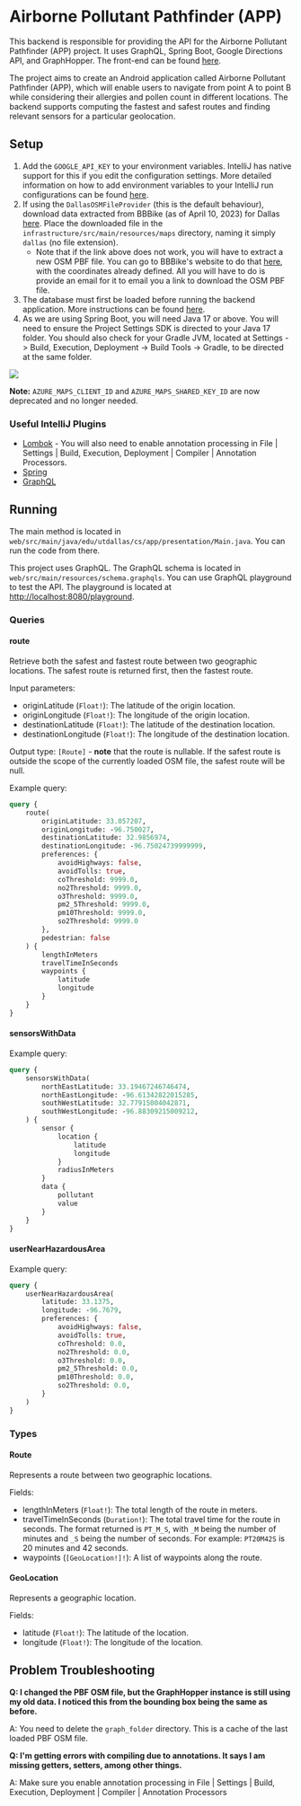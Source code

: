 # Airborne Pollutant Pathfinder (APP)

This backend is responsible for providing the API for the Airborne Pollutant Pathfinder (APP) project. It uses GraphQL,
Spring Boot, Google Directions API, and GraphHopper. The front-end can be found [here](https://github.com/Airborne-Pollutant-Pathfinder/APP-interface).

The project aims to create an Android application called Airborne Pollutant Pathfinder (APP), which will enable users to
navigate from point A to point B while considering their allergies and pollen count in different locations. The backend
supports computing the fastest and safest routes and finding relevant sensors for a particular geolocation.

## Setup

1. Add the `GOOGLE_API_KEY` to your environment variables. IntelliJ has native support for this if 
   you edit the configuration settings. More detailed information on how to add environment
   variables to your IntelliJ run configurations can be found 
   [here](https://www.jetbrains.com/help/objc/add-environment-variables-and-program-arguments.html#add-environment-variables).
2. If using the `DallasOSMFileProvider` (this is the default behaviour), download data extracted from BBBike (as of 
   April 10, 2023) for Dallas 
   [here](https://cometmail-my.sharepoint.com/:u:/g/personal/jjp160630_utdallas_edu/EdrAdf1TrIdFumvKV8GIZ6cBgPfMQwgkTuHwvgzG4dns4A?e=6nTln6). Place the
   downloaded file in the `infrastructure/src/main/resources/maps` directory, naming it simply `dallas` (no file extension).
   - Note that if the link above does not work, you will have to extract a new OSM PBF file. You can go to 
     BBBike's website to do that 
     [here](https://extract.bbbike.org/?sw_lng=-97.395&sw_lat=32.635&ne_lng=-96.024&ne_lat=33.309&format=osm.pbf&city=Dallas&lang=en),
     with the coordinates already defined. All you will have to do is provide an email for it to email you a link to
     download the OSM PBF file.
3. The database must first be loaded before running the backend application. More instructions can be found 
   [here](https://github.com/Airborne-Pollutant-Pathfinder/APP-database).
4. As we are using Spring Boot, you will need Java 17 or above.
   You will need to ensure the Project Settings SDK is directed to your Java 17 folder. You should also check for your Gradle JVM,
   located at Settings -> Build, Execution, Deployment -> Build Tools -> Gradle, to be directed at the same folder.

![](https://i.imgur.com/g3dg3Ls.png)

**Note:** `AZURE_MAPS_CLIENT_ID` and `AZURE_MAPS_SHARED_KEY_ID` are now deprecated and no 
longer needed.


### Useful IntelliJ Plugins

- [Lombok](https://plugins.jetbrains.com/plugin/6317-lombok) - You will also need to enable annotation processing in 
  File | Settings | Build, Execution, Deployment | Compiler | Annotation Processors.
- [Spring](https://plugins.jetbrains.com/plugin/20221-spring)
- [GraphQL](https://plugins.jetbrains.com/plugin/8097-graphql)

## Running

The main method is located in `web/src/main/java/edu/utdallas/cs/app/presentation/Main.java`. You can run the code from 
there.

This project uses GraphQL. The GraphQL schema is located in `web/src/main/resources/schema.graphqls`. You can use
GraphQL playground to test the API. The playground is located at [http://localhost:8080/playground](http://localhost:8080/playground).

### Queries

#### route

Retrieve both the safest and fastest route between two geographic locations. The safest route is returned first, then
the fastest route.

Input parameters:

- originLatitude (`Float!`): The latitude of the origin location.
- originLongitude (`Float!`): The longitude of the origin location.
- destinationLatitude (`Float!`): The latitude of the destination location.
- destinationLongitude (`Float!`): The longitude of the destination location.

Output type: `[Route]` - **note** that the route is nullable. If the safest route is outside the scope of the currently
loaded OSM file, the safest route will be null.

Example query:

```graphql
query {
    route(
        originLatitude: 33.057207,
        originLongitude: -96.750027,
        destinationLatitude: 32.9856974,
        destinationLongitude: -96.75024739999999,
        preferences: {
            avoidHighways: false,
            avoidTolls: true,
            coThreshold: 9999.0,
            no2Threshold: 9999.0,
            o3Threshold: 9999.0,
            pm2_5Threshold: 9999.0,
            pm10Threshold: 9999.0,
            so2Threshold: 9999.0
        },
        pedestrian: false
    ) {
        lengthInMeters
        travelTimeInSeconds
        waypoints {
            latitude
            longitude
        }
    }
}
```

#### sensorsWithData

Example query:

```graphql
query {
    sensorsWithData(
        northEastLatitude: 33.19467246746474,
        northEastLongitude: -96.61342822015285,
        southWestLatitude: 32.77915004042871,
        southWestLongitude: -96.88309215009212,
    ) {
        sensor {
            location {
                latitude
                longitude
            }
            radiusInMeters
        }
        data {
            pollutant
            value
        }
    }
}
```

#### userNearHazardousArea

Example query:

```graphql
query {
    userNearHazardousArea(
        latitude: 33.1375,
        longitude: -96.7679,
        preferences: {
            avoidHighways: false,
            avoidTolls: true,
            coThreshold: 0.0,
            no2Threshold: 0.0,
            o3Threshold: 0.0,
            pm2_5Threshold: 0.0,
            pm10Threshold: 0.0,
            so2Threshold: 0.0,
        }
    )
}
```

### Types

#### Route

Represents a route between two geographic locations.

Fields:

- lengthInMeters (`Float!`): The total length of the route in meters.
- travelTimeInSeconds (`Duration!`): The total travel time for the route in seconds. The format returned is `PT_M_S`, with
  `_M` being the number of minutes and `_S` being the number of seconds. For example: `PT20M42S` is 20 minutes and 42 seconds.
- waypoints (`[GeoLocation!]!`): A list of waypoints along the route.

#### GeoLocation

Represents a geographic location.

Fields:

- latitude (`Float!`): The latitude of the location.
- longitude (`Float!`): The longitude of the location.

## Problem Troubleshooting

**Q: I changed the PBF OSM file, but the GraphHopper instance is still using my old data. I noticed this from the
bounding box being the same as before.**

A: You need to delete the `graph_folder` directory. This is a cache of the last loaded PBF OSM file.

**Q: I'm getting errors with compiling due to annotations. It says I am missing getters, setters, among other things.**

A: Make sure you enable annotation processing in File | Settings | Build, Execution, Deployment | Compiler | Annotation Processors